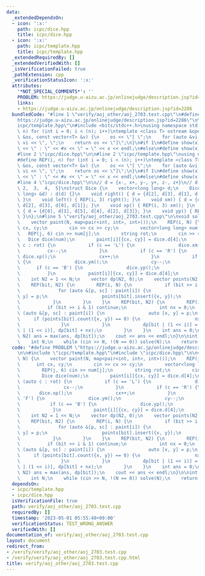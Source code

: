 ```yaml
---
data:
  _extendedDependsOn:
  - icon: ':x:'
    path: icpc/dice.hpp
    title: icpc/dice.hpp
  - icon: ':x:'
    path: icpc/template.hpp
    title: icpc/template.hpp
  _extendedRequiredBy: []
  _extendedVerifiedWith: []
  _isVerificationFailed: true
  _pathExtension: cpp
  _verificationStatusIcon: ':x:'
  attributes:
    '*NOT_SPECIAL_COMMENTS*': ''
    PROBLEM: https://judge.u-aizu.ac.jp/onlinejudge/description.jsp?id=2286
    links:
    - https://judge.u-aizu.ac.jp/onlinejudge/description.jsp?id=2286
  bundledCode: "#line 1 \"verify/aoj_other/aoj_2703.test.cpp\"\n#define PROBLEM \"\
    https://judge.u-aizu.ac.jp/onlinejudge/description.jsp?id=2286\"\n\n#line 1 \"\
    icpc/template.hpp\"\n#include <bits/stdc++.h>\nusing namespace std;\n#define REP(i,\
    \ n) for (int i = 0; i < (n); i++)\ntemplate <class T> ostream &operator<<(ostream\
    \ &os, const vector<T> &v) {\n    os << \"[ \";\n    for (auto &vi : v) os <<\
    \ vi << \", \";\n    return os << \"]\";\n}\n#if 1\n#define show(x) cerr << __LINE__\
    \ << \" : \" << #x << \" = \" << x << endl;\n#else\n#define show(x) true\n#endif\n\
    #line 2 \"icpc/dice.hpp\"\n\n#line 2 \"icpc/template.hpp\"\nusing namespace std;\n\
    #define REP(i, n) for (int i = 0; i < (n); i++)\ntemplate <class T> ostream &operator<<(ostream\
    \ &os, const vector<T> &v) {\n    os << \"[ \";\n    for (auto &vi : v) os <<\
    \ vi << \", \";\n    return os << \"]\";\n}\n#if 1\n#define show(x) cerr << __LINE__\
    \ << \" : \" << #x << \" = \" << x << endl;\n#else\n#define show(x) true\n#endif\n\
    #line 4 \"icpc/dice.hpp\"\n\n// d = {x-, x+, y-, y+, z-, z+}\n// d = {0,  1, \
    \ 2,  3,  4,  5}\nstruct Dice {\n    vector<long long> d;\n    Dice(vector<long\
    \ long> &d) : d(d) {}\n    void right() { d = {d[2], d[3], d[1], d[0], d[4], d[5]};\
    \ }\n    void left() { REP(i, 3) right(); }\n    void xm() { d = {d[5], d[4],\
    \ d[2], d[3], d[0], d[1]}; }\n    void xp() { REP(i, 3) xm(); }\n    void ym()\
    \ { d = {d[0], d[1], d[5], d[4], d[2], d[3]}; }\n    void yp() { REP(i, 3) ym();\
    \ }\n};\n#line 5 \"verify/aoj_other/aoj_2703.test.cpp\"\n\nvoid solve(int N) {\n\
    \    vector paint(N, map<pair<int, int>, int>());\n    REP(i, N) {\n        int\
    \ cx, cy;\n        cin >> cx >> cy;\n        vector<long long> num(6);\n     \
    \   REP(j, 6) cin >> num[j];\n        string rot;\n        cin >> rot;\n     \
    \   Dice dice(num);\n        paint[i][{cx, cy}] = dice.d[4];\n        for (auto\
    \ c : rot) {\n            if (c == 'L') {\n                dice.xm();\n      \
    \          cx--;\n            }\n            if (c == 'R') {\n               \
    \ dice.xp();\n                cx++;\n            }\n            if (c == 'F')\
    \ {\n                dice.ym();\n                cy--;\n            }\n      \
    \      if (c == 'B') {\n                dice.yp();\n                cy++;\n  \
    \          }\n            paint[i][{cx, cy}] = dice.d[4];\n        }\n    }\n\
    \    int N2 = 1 << N;\n    vector dp(N2, 0);\n    vector points(N2, set<pair<int,int>>());\n\
    \    REP(bit, N2) {\n        REP(i, N) {\n            if (bit >> i & 1) {\n  \
    \              for (auto &[p, sc] : paint[i]) {\n                    auto [x,\
    \ y] = p;\n                    points[bit].insert({x, y});\n                }\n\
    \            }\n        }\n    }\n    REP(bit, N2) {\n        REP(i, N) {\n  \
    \          if (bit >> i & 1) continue;\n            int nx = 0;\n            for\
    \ (auto &[p, sc] : paint[i]) {\n                auto [x, y] = p;\n           \
    \     if (points[bit].count({x, y}) == 0) {\n                    nx += sc;\n \
    \               }\n            }\n            dp[bit | (1 << i)] = max(dp[bit\
    \ | (1 << i)], dp[bit] + nx);\n        }\n    }\n    int ans = 0;\n    REP(bit,\
    \ N2) ans = max(ans, dp[bit]);\n    cout << ans << endl;\n}\n\nint main() {\n\
    \    int N;\n    while (cin >> N, !(N == 0)) solve(N);\n    return 0;\n}\n"
  code: "#define PROBLEM \"https://judge.u-aizu.ac.jp/onlinejudge/description.jsp?id=2286\"\
    \n\n#include \"icpc/template.hpp\"\n#include \"icpc/dice.hpp\"\n\nvoid solve(int\
    \ N) {\n    vector paint(N, map<pair<int, int>, int>());\n    REP(i, N) {\n  \
    \      int cx, cy;\n        cin >> cx >> cy;\n        vector<long long> num(6);\n\
    \        REP(j, 6) cin >> num[j];\n        string rot;\n        cin >> rot;\n\
    \        Dice dice(num);\n        paint[i][{cx, cy}] = dice.d[4];\n        for\
    \ (auto c : rot) {\n            if (c == 'L') {\n                dice.xm();\n\
    \                cx--;\n            }\n            if (c == 'R') {\n         \
    \       dice.xp();\n                cx++;\n            }\n            if (c ==\
    \ 'F') {\n                dice.ym();\n                cy--;\n            }\n \
    \           if (c == 'B') {\n                dice.yp();\n                cy++;\n\
    \            }\n            paint[i][{cx, cy}] = dice.d[4];\n        }\n    }\n\
    \    int N2 = 1 << N;\n    vector dp(N2, 0);\n    vector points(N2, set<pair<int,int>>());\n\
    \    REP(bit, N2) {\n        REP(i, N) {\n            if (bit >> i & 1) {\n  \
    \              for (auto &[p, sc] : paint[i]) {\n                    auto [x,\
    \ y] = p;\n                    points[bit].insert({x, y});\n                }\n\
    \            }\n        }\n    }\n    REP(bit, N2) {\n        REP(i, N) {\n  \
    \          if (bit >> i & 1) continue;\n            int nx = 0;\n            for\
    \ (auto &[p, sc] : paint[i]) {\n                auto [x, y] = p;\n           \
    \     if (points[bit].count({x, y}) == 0) {\n                    nx += sc;\n \
    \               }\n            }\n            dp[bit | (1 << i)] = max(dp[bit\
    \ | (1 << i)], dp[bit] + nx);\n        }\n    }\n    int ans = 0;\n    REP(bit,\
    \ N2) ans = max(ans, dp[bit]);\n    cout << ans << endl;\n}\n\nint main() {\n\
    \    int N;\n    while (cin >> N, !(N == 0)) solve(N);\n    return 0;\n}"
  dependsOn:
  - icpc/template.hpp
  - icpc/dice.hpp
  isVerificationFile: true
  path: verify/aoj_other/aoj_2703.test.cpp
  requiredBy: []
  timestamp: '2023-05-01 05:55:48+09:00'
  verificationStatus: TEST_WRONG_ANSWER
  verifiedWith: []
documentation_of: verify/aoj_other/aoj_2703.test.cpp
layout: document
redirect_from:
- /verify/verify/aoj_other/aoj_2703.test.cpp
- /verify/verify/aoj_other/aoj_2703.test.cpp.html
title: verify/aoj_other/aoj_2703.test.cpp
---
```

